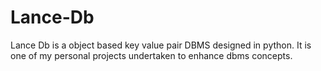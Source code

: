 # Lance-Db
Lance Db is a object based key value pair DBMS designed in python. It is one of my personal projects undertaken to enhance dbms concepts.
